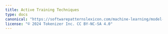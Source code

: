 ```yaml
---
title: Active Training Techniques
type: docs
canonical: "https://softwarepatternslexicon.com/machine-learning/model-training-patterns/active-training-techniques"
license: "© 2024 Tokenizer Inc. CC BY-NC-SA 4.0"
---
```

